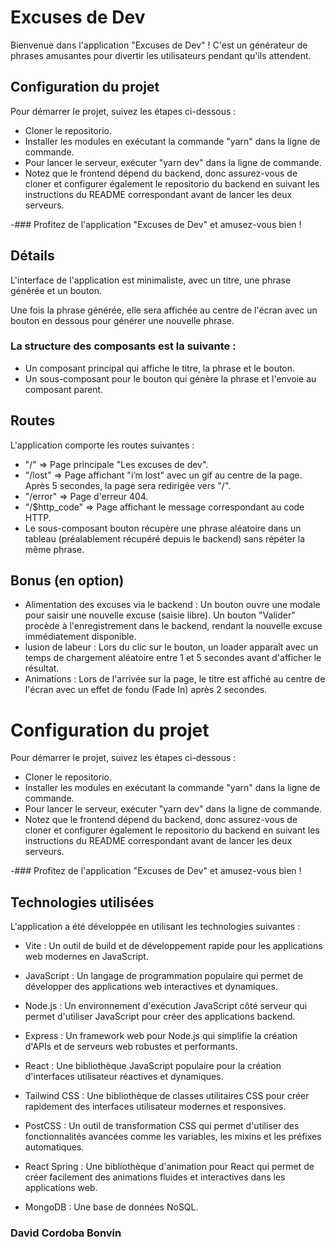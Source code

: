 # Excuses de Dev
Bienvenue dans l'application "Excuses de Dev" ! C'est un générateur de phrases
amusantes pour divertir les utilisateurs pendant qu'ils attendent.

## Configuration du projet

Pour démarrer le projet, suivez les étapes ci-dessous :

 - Cloner le repositorio.
 - Installer les modules en exécutant la commande "yarn" dans la ligne de commande.
 - Pour lancer le serveur, exécuter "yarn dev" dans la ligne de commande.
- Notez que le frontend dépend du backend, donc assurez-vous de cloner et configurer 
également le repositorio du backend en suivant les instructions du README correspondant 
avant de lancer les deux serveurs.

-### Profitez de l'application "Excuses de Dev" et amusez-vous bien !

## Détails
L'interface de l'application est minimaliste, avec un titre, 
une phrase générée et un bouton. 

Une fois la phrase générée, elle sera affichée au centre de l'écran avec un 
bouton en dessous pour générer une nouvelle phrase.

### La structure des composants est la suivante :

- Un composant principal qui affiche le titre, la phrase et le bouton.
- Un sous-composant pour le bouton qui génère la phrase et l'envoie au composant parent.

## Routes
L'application comporte les routes suivantes :

- "/" => Page principale "Les excuses de dev".
- "/lost" => Page affichant "i’m lost" avec un gif au centre de la page.
Après 5 secondes, la page sera redirigée vers "/".
- "/error" => Page d'erreur 404.
- "/$http_code" => Page affichant le message correspondant au code HTTP.
- Le sous-composant bouton récupère une phrase aléatoire dans un tableau 
(préalablement récupéré depuis le backend) sans répéter la même phrase.

## Bonus (en option)
- Alimentation des excuses via le backend : Un bouton ouvre une modale 
pour saisir une nouvelle excuse (saisie libre). Un bouton "Valider" 
procède à l'enregistrement dans le backend, rendant la nouvelle excuse 
immédiatement disponible.
- lusion de labeur : Lors du clic sur le bouton, un loader apparaît 
avec un temps de chargement aléatoire entre 1 et 5 secondes avant d'afficher le résultat.
- Animations : Lors de l'arrivée sur la page, le titre est affiché 
au centre de l'écran avec un effet de fondu (Fade In) après 2 secondes.

# Configuration du projet

Pour démarrer le projet, suivez les étapes ci-dessous :

 - Cloner le repositorio.
 - Installer les modules en exécutant la commande "yarn" dans la ligne de commande.
 - Pour lancer le serveur, exécuter "yarn dev" dans la ligne de commande.
- Notez que le frontend dépend du backend, donc assurez-vous de cloner et configurer 
également le repositorio du backend en suivant les instructions du README correspondant 
avant de lancer les deux serveurs.

-### Profitez de l'application "Excuses de Dev" et amusez-vous bien !

## Technologies utilisées
L'application a été développée en utilisant les technologies suivantes :

- Vite : Un outil de build et de développement rapide pour les applications web modernes en JavaScript.

- JavaScript : Un langage de programmation populaire qui permet de développer des applications web interactives et dynamiques.

- Node.js : Un environnement d'exécution JavaScript côté serveur qui permet d'utiliser JavaScript pour créer des applications backend.

- Express : Un framework web pour Node.js qui simplifie la création d'APIs et de serveurs web robustes et performants.

- React : Une bibliothèque JavaScript populaire pour la création d'interfaces utilisateur réactives et dynamiques.

- Tailwind CSS : Une bibliothèque de classes utilitaires CSS pour créer rapidement des interfaces utilisateur modernes et responsives.

- PostCSS : Un outil de transformation CSS qui permet d'utiliser des fonctionnalités avancées comme les variables, les mixins et les préfixes automatiques.

- React Spring : Une bibliothèque d'animation pour React qui permet de créer facilement des animations fluides et interactives dans les applications web.

- MongoDB : Une base de données NoSQL.


### David Cordoba Bonvin


